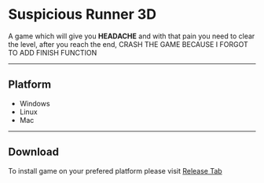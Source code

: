 # Suspicious Runner 3D

A game which will give you **HEADACHE** and with that pain you need to clear the level, after you reach the end, CRASH THE GAME BECAUSE I FORGOT TO ADD FINISH FUNCTION

---
## Platform
- Windows
- Linux
- Mac
---

## Download
To install game on your prefered platform please visit [Release Tab](https://github.com/BIGBEASTISHANK/Suspicious-Runner-3D/releases)
